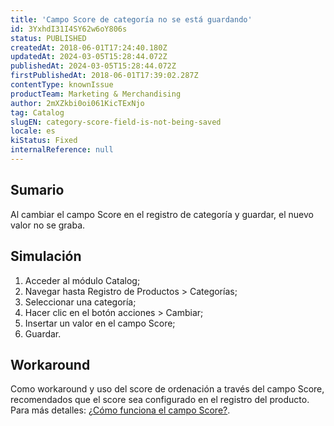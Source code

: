 ```yaml
---
title: 'Campo Score de categoría no se está guardando'
id: 3YxhdI31I4SY62w6oY806s
status: PUBLISHED
createdAt: 2018-06-01T17:24:40.180Z
updatedAt: 2024-03-05T15:28:44.072Z
publishedAt: 2024-03-05T15:28:44.072Z
firstPublishedAt: 2018-06-01T17:39:02.287Z
contentType: knownIssue
productTeam: Marketing & Merchandising
author: 2mXZkbi0oi061KicTExNjo
tag: Catalog
slugEN: category-score-field-is-not-being-saved
locale: es
kiStatus: Fixed
internalReference: null
---
```


## Sumario

Al cambiar el campo Score en el registro de categoría y guardar, el nuevo valor no se graba.

## Simulación

1. Acceder al módulo Catalog;
2. Navegar hasta Registro de Productos > Categorías;
3. Seleccionar una categoría;
4. Hacer clic en el botón acciones > Cambiar;
5. Insertar un valor en el campo Score;
6. Guardar.

## Workaround

Como workaround y uso del score de ordenación a través del campo Score, recomendados que el score sea configurado en el registro del producto. Para más detalles: [¿Cómo funciona el campo Score?](/es/tutorial/como-funciona-el-campo-score).

